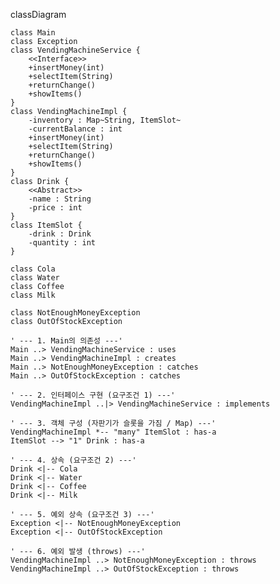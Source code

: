 classDiagram

    class Main
    class Exception
    class VendingMachineService {
        <<Interface>>
        +insertMoney(int)
        +selectItem(String)
        +returnChange()
        +showItems()
    }
    class VendingMachineImpl {
        -inventory : Map~String, ItemSlot~
        -currentBalance : int
        +insertMoney(int)
        +selectItem(String)
        +returnChange()
        +showItems()
    }
    class Drink {
        <<Abstract>>
        -name : String
        -price : int
    }
    class ItemSlot {
        -drink : Drink
        -quantity : int
    }

    class Cola
    class Water
    class Coffee
    class Milk
    
    class NotEnoughMoneyException
    class OutOfStockException

    ' --- 1. Main의 의존성 ---'
    Main ..> VendingMachineService : uses
    Main ..> VendingMachineImpl : creates
    Main ..> NotEnoughMoneyException : catches
    Main ..> OutOfStockException : catches

    ' --- 2. 인터페이스 구현 (요구조건 1) ---'
    VendingMachineImpl ..|> VendingMachineService : implements

    ' --- 3. 객체 구성 (자판기가 슬롯을 가짐 / Map) ---'
    VendingMachineImpl *-- "many" ItemSlot : has-a
    ItemSlot --> "1" Drink : has-a

    ' --- 4. 상속 (요구조건 2) ---'
    Drink <|-- Cola
    Drink <|-- Water
    Drink <|-- Coffee
    Drink <|-- Milk

    ' --- 5. 예외 상속 (요구조건 3) ---'
    Exception <|-- NotEnoughMoneyException
    Exception <|-- OutOfStockException

    ' --- 6. 예외 발생 (throws) ---'
    VendingMachineImpl ..> NotEnoughMoneyException : throws
    VendingMachineImpl ..> OutOfStockException : throws
